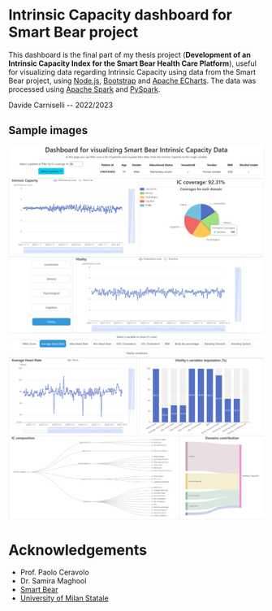 # Intrinsic Capacity dashboard for Smart Bear project
This dashboard is the final part of my thesis project (**Development of an Intrinsic Capacity Index for the Smart Bear Health Care Platform**), useful for visualizing data regarding Intrinsic Capacity using data from the Smart Bear project, using [Node.js](https://nodejs.org/en), [Bootstrap](https://getbootstrap.com/) and [Apache ECharts](https://echarts.apache.org/en/index.html). The data was processed using [Apache Spark](https://spark.apache.org/) and [PySpark](https://spark.apache.org/docs/latest/api/python/index.html).

Davide Carniselli -- 2022/2023

## Sample images

![](sample-images/dashboard1.png)
![](sample-images/dashboard2.png)
![](sample-images/dashboard3.png)
![](sample-images/dashboard4.png)
![](sample-images/dashboard5.png)

# Acknowledgements
- Prof. Paolo Ceravolo
- Dr. Samira Maghool
- [Smart Bear](https://www.smart-bear.eu/)
- [University of Milan Statale](https://www.unimi.it/it)
